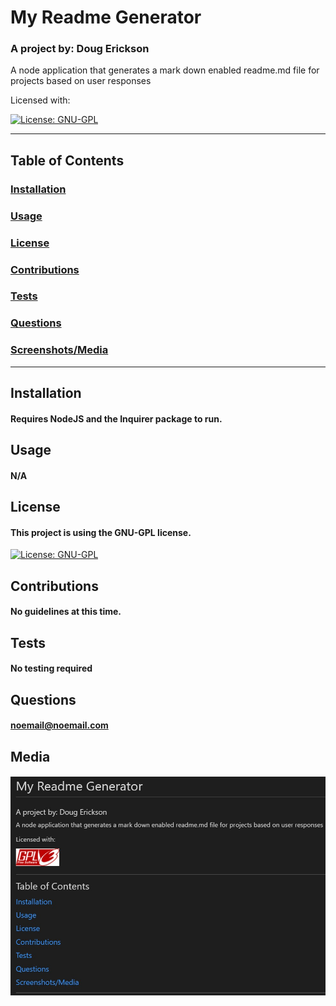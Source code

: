 
  # My Readme Generator 

  ### A project by: Doug Erickson 

  A node application that generates a mark down enabled readme.md file for projects based on user responses 

  Licensed with:

  [![License: GNU-GPL](https://crimsondrac1.github.io/Portfolio/assets/images/gnu-gpl.png)](https://www.gnu.org/licenses/gpl-3.0.en.html)

  ---
  ## Table of Contents
  ### [Installation](#installation)
  ### [Usage](#usage)
  ### [License](#license)
  ### [Contributions](#contributions)
  ### [Tests](#tests)
  ### [Questions](#questions)
  ### [Screenshots/Media](#media)
  ---
  ## Installation
  #### Requires NodeJS and the Inquirer package to run.


  ## Usage
  #### N/A


  ## License
  #### This project is using the GNU-GPL license.
  [![License: GNU-GPL](https://crimsondrac1.github.io/Portfolio/assets/images/gnu-gpl.png)](https://www.gnu.org/licenses/gpl-3.0.en.html)


  ## Contributions
  #### No guidelines at this time.


  ## Tests
  #### No testing required


  ## Questions
  #### noemail@noemail.com


  ## Media
  #### ![Sample screenshot of a generated readme file](screenshot01.jpg)
  